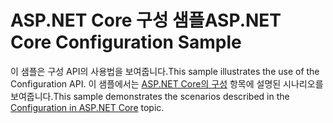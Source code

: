 # <a name="aspnet-core-configuration-sample"></a><span data-ttu-id="fca04-101">ASP.NET Core 구성 샘플</span><span class="sxs-lookup"><span data-stu-id="fca04-101">ASP.NET Core Configuration Sample</span></span>

<span data-ttu-id="fca04-102">이 샘플은 구성 API의 사용법을 보여줍니다.</span><span class="sxs-lookup"><span data-stu-id="fca04-102">This sample illustrates the use of the Configuration API.</span></span> <span data-ttu-id="fca04-103">이 샘플에서는 [ASP.NET Core의 구성](https://docs.microsoft.com/aspnet/core/fundamentals/configuration) 항목에 설명된 시나리오를 보여줍니다.</span><span class="sxs-lookup"><span data-stu-id="fca04-103">This sample demonstrates the scenarios described in the [Configuration in ASP.NET Core](https://docs.microsoft.com/aspnet/core/fundamentals/configuration) topic.</span></span>
